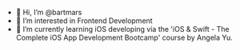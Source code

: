 - 👋 Hi, I’m @bartmars
- 👀 I’m interested in Frontend Development
- 🌱 I’m currently learning iOS developing via the 'iOS & Swift - The Complete iOS App Development Bootcamp' course by Angela Yu.


<!---
bartmars/bartmars is a ✨ special ✨ repository because its `README.md` (this file) appears on your GitHub profile.
You can click the Preview link to take a look at your changes.
--->
